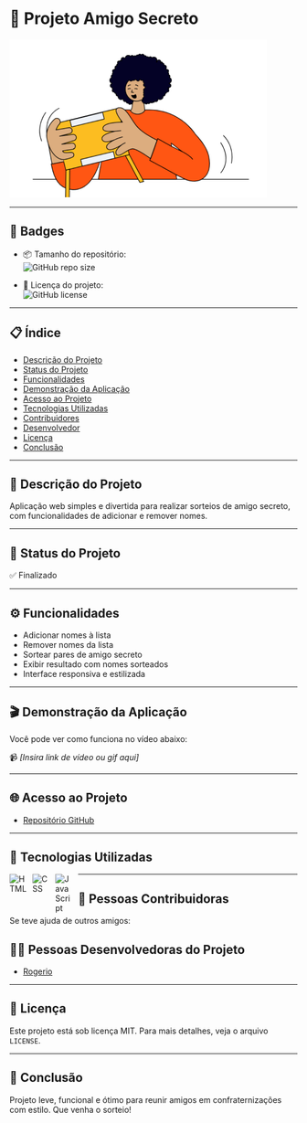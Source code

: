 # 🎁 Projeto Amigo Secreto

![Imagem de capa](assets/amigo-secreto.png)

---

## 🏅 Badges

- 📦 Tamanho do repositório:  
  ![GitHub repo size](https://img.shields.io/github/repo-size/Rogerio5/amigo-secreto)

- 📄 Licença do projeto:  
  ![GitHub license](https://img.shields.io/github/license/Rogerio5/amigo-secreto)

---

## 📋 Índice

- [Descrição do Projeto](#descrição-do-projeto)
- [Status do Projeto](#status-do-projeto)
- [Funcionalidades](#funcionalidades)
- [Demonstração da Aplicação](#demonstração-da-aplicação)
- [Acesso ao Projeto](#acesso-ao-projeto)
- [Tecnologias Utilizadas](#tecnologias-utilizadas)
- [Contribuidores](#pessoas-contribuidoras)
- [Desenvolvedor](#pessoas-desenvolvedoras-do-projeto)
- [Licença](#licença)
- [Conclusão](#conclusão)

---

## 📖 Descrição do Projeto

Aplicação web simples e divertida para realizar sorteios de amigo secreto, com funcionalidades de adicionar e remover nomes.

---

## 🚧 Status do Projeto

✅ Finalizado

---

## ⚙️ Funcionalidades

- Adicionar nomes à lista
- Remover nomes da lista
- Sortear pares de amigo secreto
- Exibir resultado com nomes sorteados
- Interface responsiva e estilizada

---

## 🎬 Demonstração da Aplicação

Você pode ver como funciona no vídeo abaixo:

📹 _[Insira link de vídeo ou gif aqui]_

---

## 🌐 Acesso ao Projeto

- [Repositório GitHub](https://github.com/Rogerio5/amigo-secreto)

---

## 🧰 Tecnologias Utilizadas

<p>
  <img 
    align="left" 
    alt="HTML" 
    title="HTML"
    width="30px" 
    style="padding-right: 10px;" 
    src="https://cdn.jsdelivr.net/gh/devicons/devicon@latest/icons/html5/html5-original.svg" 
  />
  <img 
    align="left" 
    alt="CSS" 
    title="CSS"
    width="30px" 
    style="padding-right: 10px;" 
    src="https://cdn.jsdelivr.net/gh/devicons/devicon@latest/icons/css3/css3-original.svg" 
  />
  <img 
    align="left" 
    alt="JavaScript" 
    title="JavaScript"
    width="30px" 
    style="padding-right: 10px;" 
    src="https://cdn.jsdelivr.net/gh/devicons/devicon@latest/icons/javascript/javascript-original.svg" 
  />
 
</p>


---

## 👥 Pessoas Contribuidoras

Se teve ajuda de outros amigos:



## 👨‍💻 Pessoas Desenvolvedoras do Projeto

- [Rogerio](https://github.com/Rogerio5)

---

## 📜 Licença

Este projeto está sob licença MIT. Para mais detalhes, veja o arquivo `LICENSE`.

---

## 🏁 Conclusão

Projeto leve, funcional e ótimo para reunir amigos em confraternizações com estilo. Que venha o sorteio!

